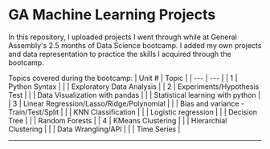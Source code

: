 # GA Machine Learning Projects

In  this repository, I uploaded projects I went through while at General Assembly's 2.5 months of Data Science bootcamp. I added my own projects and data representation to practice the skills I acquired through the bootcamp.

Topics covered during the bootcamp:
| Unit # | Topic |
| --- | --- |
| 1 | Python Syntax |
| | Exploratory Data Analysis |
| 2 | Experiments/Hypothesis Test |
| | Data Visualization with pandas |
| | Statistical learning with python |
| 3 | Linear Regression/Lasso/Ridge/Polynomial |
| | Bias and variance - Train/Test/Split |
| | KNN Classification |
| | Logistic regression |
| | Decision Tree |
| | Random Forests |
| 4 | KMeans Clustering |
| | Hierarchial Clustering |
| | Data Wrangling/API |
| | Time Series |

---
